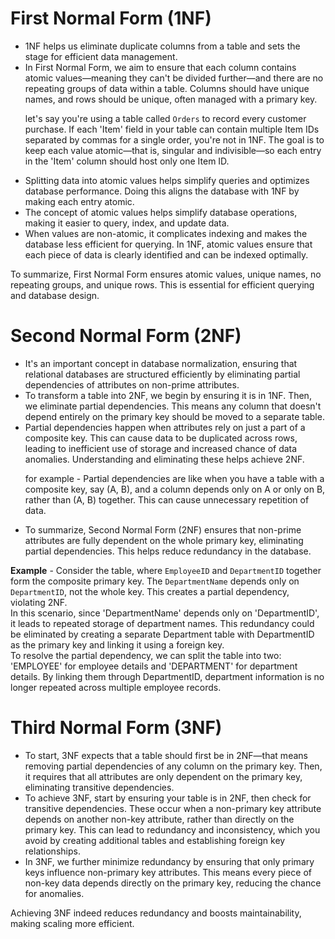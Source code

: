 

<h1> First Normal Form (1NF) </h1>

<ul>
<li> 1NF helps us eliminate duplicate columns from a table and sets the stage for efficient data management. </li>

<li> In First Normal Form, we aim to ensure that each column contains atomic values—meaning they can't be divided further—and there are no repeating groups of data within a table. Columns should have unique names, and rows should be unique, often managed with a primary key. <br> 

let's say you're using a table called `Orders` to record every customer purchase. If each 'Item' field in your table can contain multiple Item IDs separated by commas for a single order, you're not in 1NF. The goal is to keep each value atomic—that is, singular and indivisible—so each entry in the 'Item' column should host only one Item ID.
</li>

<li> Splitting data into atomic values helps simplify queries and optimizes database performance. Doing this aligns the database with 1NF by making each entry atomic. </li>

<li> The concept of atomic values helps simplify database operations, making it easier to query, index, and update data. </li>

<li> When values are non-atomic, it complicates indexing and makes the database less efficient for querying. In 1NF, atomic values ensure that each piece of data is clearly identified and can be indexed optimally. </li>

</ul>

To summarize, First Normal Form ensures atomic values, unique names, no repeating groups, and unique rows. This is essential for efficient querying and database design.


<h1> Second Normal Form (2NF) </h1>

<ul>
<li> It's an important concept in database normalization, ensuring that relational databases are structured efficiently by eliminating partial dependencies of attributes on non-prime attributes. </li>
<li> To transform a table into 2NF, we begin by ensuring it is in 1NF. Then, we eliminate partial dependencies. This means any column that doesn't depend entirely on the primary key should be moved to a separate table. </li>

<li> Partial dependencies happen when attributes rely on just a part of a composite key. This can cause data to be duplicated across rows, leading to inefficient use of storage and increased chance of data anomalies. Understanding and eliminating these helps achieve 2NF. </li>

for example - Partial dependencies are like when you have a table with a composite key, say (A, B), and a column depends only on A or only on B, rather than (A, B) together. This can cause unnecessary repetition of data.

<li> To summarize, Second Normal Form (2NF) ensures that non-prime attributes are fully dependent on the whole primary key, eliminating partial dependencies. This helps reduce redundancy in the database.  </li>
</ul>

<b>Example</b> - Consider the table, where `EmployeeID` and `DepartmentID` together form the composite primary key. The `DepartmentName` depends only on `DepartmentID`, not the whole key. This creates a partial dependency, violating 2NF. <br>
In this scenario, since 'DepartmentName' depends only on 'DepartmentID', it leads to repeated storage of department names. This redundancy could be eliminated by creating a separate Department table with DepartmentID as the primary key and linking it using a foreign key. <br>
To resolve the partial dependency, we can split the table into two: 'EMPLOYEE' for employee details and 'DEPARTMENT' for department details. By linking them through DepartmentID, department information is no longer repeated across multiple employee records.



<h1> Third Normal Form (3NF) </h1>

<ul>
<li> To start, 3NF expects that a table should first be in 2NF—that means removing partial dependencies of any column on the primary key. Then, it requires that all attributes are only dependent on the primary key, eliminating transitive dependencies. </li>
<li> To achieve 3NF, start by ensuring your table is in 2NF, then check for transitive dependencies. These occur when a non-primary key attribute depends on another non-key attribute, rather than directly on the primary key. This can lead to redundancy and inconsistency, which you avoid by creating additional tables and establishing foreign key relationships. </li>
<li> In 3NF, we further minimize redundancy by ensuring that only primary keys influence non-primary key attributes. This means every piece of non-key data depends directly on the primary key, reducing the chance for anomalies. </li>

</ul>

Achieving 3NF indeed reduces redundancy and boosts maintainability, making scaling more efficient. 